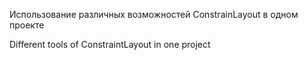 Использование различных возможностей ConstrainLayout в одном проекте

Different tools of ConstraintLayout in one project

